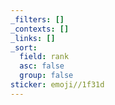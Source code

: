 ```yaml
---
_filters: []
_contexts: []
_links: []
_sort:
  field: rank
  asc: false
  group: false
sticker: emoji//1f31d
---
```

